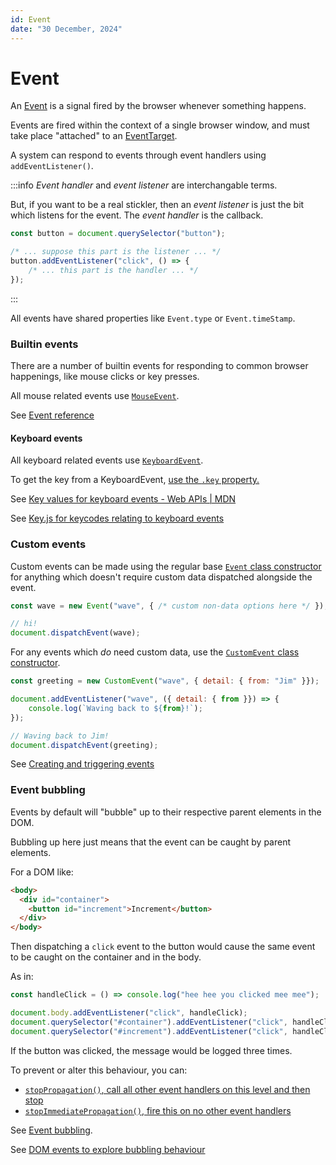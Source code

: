 ```yaml
---
id: Event
date: "30 December, 2024"
---
```


# Event

An [Event](https://developer.mozilla.org/en-US/docs/Web/API/Event) is a signal fired by the browser whenever something happens.

Events are fired within the context of a single browser window, and must take place "attached" to an [EventTarget](https://developer.mozilla.org/en-US/docs/Web/API/EventTarget).

A system can respond to events through event handlers using `addEventListener()`.

:::info
_Event handler_ and _event listener_ are interchangable terms.

But, if you want to be a real stickler, then an _event listener_ is just the bit which listens for the event.
The _event handler_ is the callback.

```js
const button = document.querySelector("button");

/* ... suppose this part is the listener ... */
button.addEventListener("click", () => {
    /* ... this part is the handler ... */
});
```
:::

All events have shared properties like `Event.type` or `Event.timeStamp`.

### Builtin events

There are a number of builtin events for responding to common browser happenings, like mouse clicks or key presses.

All mouse related events use [`MouseEvent`](https://developer.mozilla.org/en-US/docs/Web/API/MouseEvent).

See [Event reference](https://developer.mozilla.org/en-US/docs/Web/Events)

#### Keyboard events

All keyboard related events use [`KeyboardEvent`](https://developer.mozilla.org/en-US/docs/Web/API/KeyboardEvent).

To get the key from a KeyboardEvent, [use the `.key` property.](https://developer.mozilla.org/en-US/docs/Web/API/KeyboardEvent/key)

See [Key values for keyboard events - Web APIs | MDN](https://developer.mozilla.org/en-US/docs/Web/API/UI_Events/Keyboard_event_key_values)

See [Key.js for keycodes relating to keyboard events](https://keyjs.dev/)

### Custom events

Custom events can be made using the regular base [`Event` class constructor](https://developer.mozilla.org/en-US/docs/Web/API/Event/Event) for anything which doesn't require custom data dispatched alongside the event.

```js
const wave = new Event("wave", { /* custom non-data options here */ });

// hi!
document.dispatchEvent(wave);
```

For any events which _do_ need custom data, use the [`CustomEvent` class constructor](https://developer.mozilla.org/en-US/docs/Web/API/CustomEvent/CustomEvent).

```js
const greeting = new CustomEvent("wave", { detail: { from: "Jim" }});

document.addEventListener("wave", ({ detail: { from }}) => {
    console.log(`Waving back to ${from}!`);
});

// Waving back to Jim!
document.dispatchEvent(greeting);
```

See [Creating and triggering events](https://developer.mozilla.org/en-US/docs/Web/Events/Creating_and_triggering_events#adding_custom_data_%E2%80%93_customevent)

### Event bubbling

Events by default will "bubble" up to their respective parent elements in the DOM.

Bubbling up here just means that the event can be caught by parent elements.

For a DOM like:
```html
<body>
  <div id="container">
    <button id="increment">Increment</button>
  </div>
</body>
```

Then dispatching a `click` event to the button would cause the same event to be caught on the container and in the body.

As in:
```js
const handleClick = () => console.log("hee hee you clicked mee mee");

document.body.addEventListener("click", handleClick);
document.querySelector("#container").addEventListener("click", handleClick);
document.querySelector("#increment").addEventListener("click", handleClick);
```

If the button was clicked, the message would be logged three times.

To prevent or alter this behaviour, you can:
- [`stopPropagation()`, call all other event handlers on this level and then stop](https://developer.mozilla.org/en-US/docs/Web/API/Event/stopPropagation)
- [`stopImmediatePropagation()`, fire this on no other event handlers](https://developer.mozilla.org/en-US/docs/Web/API/Event/stopImmediatePropagation)

See [Event bubbling](https://developer.mozilla.org/en-US/docs/Learn_web_development/Core/Scripting/Event_bubbling).

See [DOM events to explore bubbling behaviour](https://domevents.dev/)
